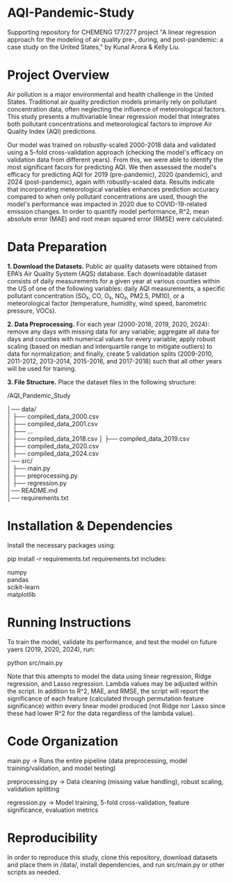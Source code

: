 # AQI-Pandemic-Study
Supporting repository for CHEMENG 177/277 project "A linear regression approach for the modeling of air quality pre-, during, and post-pandemic: a case study on the United States," by Kunal Arora & Kelly Liu.

# Project Overview
Air pollution is a major environmental and health challenge in the United States. Traditional air quality prediction models primarily rely on pollutant concentration data, often neglecting the influence of meteorological factors. This study presents a multivariable linear regression model that integrates both pollutant concentrations and meteorological factors to improve Air Quality Index (AQI) predictions.

Our model was trained on robustly-scaled 2000-2018 data and validated using a 5-fold cross-validation approach (checking the model's efficacy on validation data from different years). From this, we were able to identify the most significant facors for predicting AQI. We then assessed the model's efficacy for predicting AQI for 2019 (pre-pandemic), 2020 (pandemic), and 2024 (post-pandemic), again with robustly-scaled data. Results indicate that incorporating meteorological variables enhances prediction accuracy compared to when only pollutant concentrations are used, though the model's performance was impacted in 2020 due to COVID-19-related emission changes. In order to quantify model performance, R^2, mean absolute error (MAE) and root mean squared error (RMSE) were calculated.

# Data Preparation

**1. Download the Datasets.**
Public air quality datasets were obtained from EPA’s Air Quality System (AQS) database. Each downloadable dataset consists of daily measurements for a given year at various counties within the US of one of the following variables: daily AQI measurements, a specific pollutant concentration (SO₂, CO, O₃, NO₂, PM2.5, PM10), or a meteorological factor (temperature, humidity, wind speed, barometric pressure, VOCs).

**2. Data Preprocessing.**
For each year (2000-2018, 2019, 2020, 2024): remove any days with missing data for any variable; aggregate all data for days and counties with numerical values for every variable; apply robust scaling (based on median and interquartile range to mitigate outliers) to data for normalization; and finally, create 5 validation splits (2009-2010, 2011-2012, 2013-2014, 2015-2016, and 2017-2018) such that all other years will be used for training.

**3. File Structure.** Place the dataset files in the following structure:

/AQI_Pandemic_Study

│── data/  
│   ├── compiled_data_2000.csv  
│   ├── compiled_data_2001.csv  
│   ├── ...  
│   ├── compiled_data_2018.csv
│   ├── compiled_data_2019.csv  
│   ├── compiled_data_2020.csv  
│   ├── compiled_data_2024.csv  
│── src/  
│   ├── main.py  
│   ├── preprocessing.py  
│   ├── regression.py  
│── README.md  
│── requirements.txt  

# Installation & Dependencies
Install the necessary packages using:

pip install -r requirements.txt
requirements.txt includes:

numpy  
pandas  
scikit-learn  
matplotlib  
  
# Running Instructions
To train the model, validate its performance, and test the model on future yaers (2019, 2020, 2024), run:

python src/main.py

Note that this attempts to model the data using linear regression, Ridge regression, and Lasso regression. Lambda values may be adjusted within the script. In addition to R^2, MAE, and RMSE, the script will report the significance of each feature (calculated through permutation feature significance) within every linear model produced (not Ridge nor Lasso since these had lower R^2 for the data regardless of the lambda value).

# Code Organization

main.py → Runs the entire pipeline (data preprocessing, model training/validation, and model testing)

preprocessing.py → Data cleaning (missing value handling), robust scaling, validation splitting

regression.py → Model training, 5-fold cross-validation, feature significance, evaluation metrics

# Reproducibility
In order to reproduce this study, clone this repository, download datasets and place them in /data/, install dependencies, and run src/main.py or other scripts as needed.
